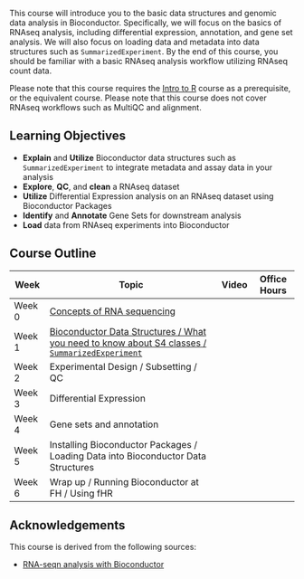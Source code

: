 This course will introduce you to the basic data structures and genomic data analysis in Bioconductor. Specifically, we will focus on the basics of RNAseq analysis, including differential expression, annotation, and gene set analysis. We will also focus on loading data and metadata into data structures such as `SummarizedExperiment`. By the end of this course, you should be familiar with a basic RNAseq analysis workflow utilizing RNAseq count data. 

Please note that this course requires the [Intro to R](https://hutchdatascience.org/Intro_to_R) course as a prerequisite, or the equivalent course. Please note that this course does not cover RNAseq workflows such as MultiQC and alignment. 

## Learning Objectives

- **Explain** and **Utilize** Bioconductor data structures such as `SummarizedExperiment` to integrate metadata and assay data in your analysis
- **Explore**, **QC**, and **clean** a RNAseq dataset
- **Utilize** Differential Expression analysis on an RNAseq dataset using Bioconductor Packages
- **Identify** and **Annotate** Gene Sets for downstream analysis
- **Load** data from RNAseq experiments into Bioconductor

## Course Outline

|Week|Topic|Video|Office Hours|
|----|-----|-----|------------|
|Week 0| [Concepts of RNA sequencing](00_concepts.html) | | |
|Week 1| [Bioconductor Data Structures / What you need to know about S4 classes / `SummarizedExperiment`](01_introduction.html)| | |
|Week 2| Experimental Design / Subsetting / QC| | |
|Week 3| Differential Expression | | |
|Week 4| Gene sets and annotation| | |
|Week 5| Installing Bioconductor Packages / Loading Data into Bioconductor Data Structures| | |
|Week 6| Wrap up / Running Bioconductor at FH / Using fHR| | |

## Acknowledgements

This course is derived from the following sources:

- [RNA-seqn analysis with Bioconductor](https://github.com/carpentries-incubator/bioc-rnaseq/tree/main)